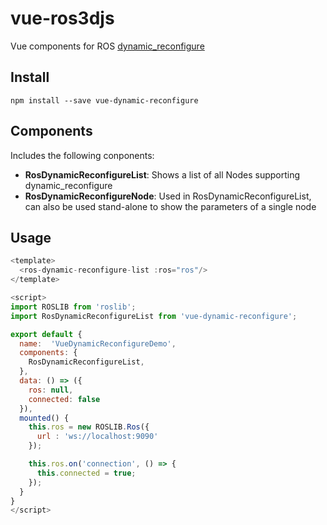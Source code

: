 # vue-ros3djs

Vue components for ROS [dynamic_reconfigure](http://wiki.ros.org/dynamic_reconfigure)

## Install
```
npm install --save vue-dynamic-reconfigure
```

## Components
Includes the following conponents:
- **RosDynamicReconfigureList**: Shows a list of all Nodes supporting dynamic_reconfigure
- **RosDynamicReconfigureNode**: Used in RosDynamicReconfigureList, can also be used stand-alone to show the parameters of a single node

## Usage

```javascript
<template>
  <ros-dynamic-reconfigure-list :ros="ros"/>
</template>

<script>
import ROSLIB from 'roslib';
import RosDynamicReconfigureList from 'vue-dynamic-reconfigure';

export default {
  name:  'VueDynamicReconfigureDemo',
  components: {
    RosDynamicReconfigureList,
  },
  data: () => ({
    ros: null,
    connected: false
  }),
  mounted() {
    this.ros = new ROSLIB.Ros({
      url : 'ws://localhost:9090'
    });

    this.ros.on('connection', () => {
      this.connected = true;
    });
  }
}
</script>
```
